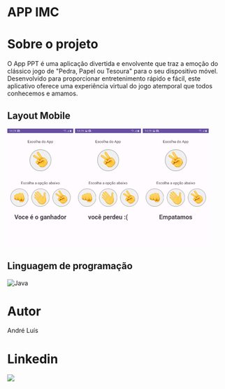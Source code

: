 # APP IMC


# Sobre o projeto

O App PPT é uma aplicação divertida e envolvente que traz a emoção do clássico jogo de "Pedra, Papel ou Tesoura" para o seu dispositivo móvel. 
Desenvolvido para proporcionar entretenimento rápido e fácil, este aplicativo oferece uma experiência virtual do jogo atemporal que todos conhecemos e amamos.



## Layout Mobile
<p align="left">
  <img src="https://github.com/Celbute/phots/blob/master/assets/AppPedraPapelTesoura/Screenshot_20231220-142937_AppPedraPapelTesoura.jpg" alt="ganhador" width="30%">
  <img src="https://github.com/Celbute/phots/blob/master/assets/AppPedraPapelTesoura/Screenshot_20231220-142941_AppPedraPapelTesoura.jpg" alt="perdedor"  width="30%">
   <img src="https://github.com/Celbute/phots/blob/master/assets/AppPedraPapelTesoura/Screenshot_20231220-142950_AppPedraPapelTesoura.jpg" alt="empate"  width="30%">
  
</p>



## Linguagem de programação
![Java](https://img.shields.io/badge/java-%23ED8B00.svg?style=for-the-badge&logo=openjdk&logoColor=white)&nbsp;

# Autor
André Luís 

# Linkedin
<a href="https://www.linkedin.com/in/andr%C3%A9-lu%C3%ADs-14a8772a2/" target="_blank"><img src="https://img.shields.io/badge/-LinkedIn-%230077B5?style=for-the-badge&logo=linkedin&logoColor=white"  target="_blank"></a> 
